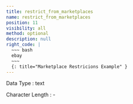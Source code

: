 ```yaml
---
title: restrict_from_marketplaces
name: restrict_from_marketplaces
position: 11
visibility: all
method: optional
description: null
right_code: |
  ~~~ bash
  ebay
  ~~~
  {: title="Marketplace Restricions Example" }
---
```


Data Type
: text

Character Length
: -

